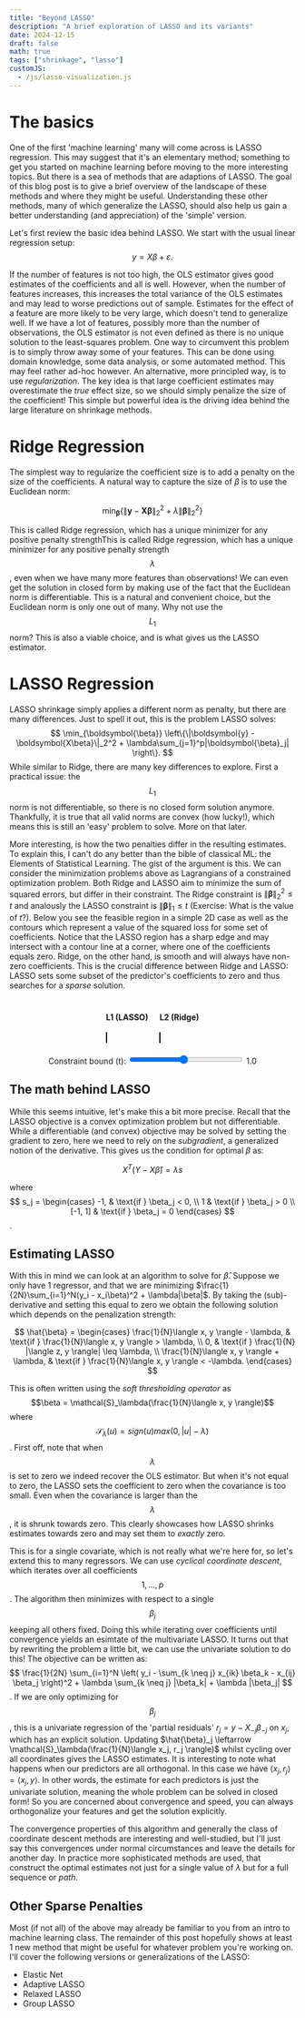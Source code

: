 ```yaml
---
title: "Beyond LASSO"
description: "A brief exploration of LASSO and its variants"
date: 2024-12-15
draft: false
math: true
tags: ["shrinkage", "lasso"]
customJS:
  - /js/lasso-visualization.js
---
```



# The basics
One of the first 'machine learning' many will come across is LASSO regression. This may suggest that it's an elementary method; something to get you started on machine learning before moving to the more interesting topics. But there is a sea of methods that are adaptions of LASSO. The goal of this blog post is to give a brief overview of the landscape of these methods and where they might be useful. Understanding these other methods, many of which generalize the LASSO, should also help us gain a better understanding (and appreciation) of the 'simple' version. 

Let's first review the basic idea behind LASSO. We start with the usual linear regression setup:
$$
y = X\beta + \varepsilon.
$$

If the number of features is not too high, the OLS estimator gives good estimates of the coefficients and all is well. However, when the number of features increases, this increases the total variance of the OLS estimates and may lead to worse predictions out of sample. Estimates for the effect of a feature are more likely to be very large, which doesn't tend to generalize well. If we have a lot of features, possibly more than the number of observations, the OLS estimator is not even defined as there is no unique solution to the least-squares problem. One way to circumvent this problem is to simply throw away some of your features. This can be done using domain knowledge, some data analysis, or some automated method. This may feel rather ad-hoc however. An alternative, more principled way, is to use _regularization_. The key idea is that large coefficient estimates may overestimate the _true_ effect size, so we should simply penalize the size of the coefficient! This simple but powerful idea is the driving idea behind the large literature on shrinkage methods.

# Ridge Regression
The simplest way to regularize the coefficient size is to add a penalty on the size of the coefficients. A natural way to capture the size of $\beta$ is to use the Euclidean norm:

$$
\min_{\boldsymbol{\beta}} \left\{ \|\boldsymbol{y} - \boldsymbol{X\beta}\|_2^2 + \lambda\|\boldsymbol{\beta}\|_2^2 \right\}
$$

This is called Ridge regression, which has a unique minimizer for any positive penalty strengthThis is called Ridge regression, which has a unique minimizer for any positive penalty strength $$\lambda$$, even when we have many more features than observations! We can even get the solution in closed form by making use of the fact that the Euclidean norm is differentiable. This is a natural and convenient choice, but the Euclidean norm is only one out of many. Why not use the $$L_1$$ norm? This is also a viable choice, and is what gives us the LASSO estimator.

# LASSO Regression
LASSO shrinkage simply applies a different norm as penalty, but there are many differences. Just to spell it out, this is the problem LASSO solves: 
$$
\min_{\boldsymbol{\beta}} \left\{\|\boldsymbol{y} - \boldsymbol{X\beta}\|_2^2 + \lambda\sum_{j=1}^p|\boldsymbol{\beta}_j| \right\}.
$$
While similar to Ridge, there are many key differences to explore. First a practical issue: the $$L_1$$ norm is not differentiable, so there is no closed form solution anymore. Thankfully, it is true that all valid norms are convex (how lucky!), which means this is still an 'easy' problem to solve. More on that later.

More interesting, is how the two penalties differ in the resulting estimates. To explain this, I can't do any better than the bible of classical ML: the Elements of Statistical Learning. The gist of the argument is this. We can consider the minimization problems above as Lagrangians of a constrained optimization problem. Both Ridge and LASSO aim to minimize the sum of squared errors, but differ in their constraint. The Ridge constraint is $\| \boldsymbol{\beta} \|_2^2 \leq t$ and analously the LASSO constraint is $\| \boldsymbol{\beta} \|_1 \leq t$ (Exercise: What is the value of $t$?). Below you see the feasible region in a simple 2D case as well as the contours which represent a value of the squared loss for some set of coefficients. Notice that the LASSO region has a sharp edge and may intersect with a contour line at a corner, where one of the coefficients equals zero. Ridge, on the other hand, is smooth and will always have non-zero coefficients. This is the crucial difference between Ridge and LASSO: LASSO sets some subset of the predictor's coefficients to zero and thus searches for a _sparse_ solution. 

<div style="display: flex; justify-content: center; gap: 20px; margin: 20px 0;">
  <div>
    <h4 style="text-align: center;">L1 (LASSO)</h4>
    <canvas id="l1Canvas" width="300" height="300" style="border:1px solid #000;"></canvas>
  </div>
  <div>
    <h4 style="text-align: center;">L2 (Ridge)</h4>
    <canvas id="l2Canvas" width="300" height="300" style="border:1px solid #000;"></canvas>
  </div>
</div>
<div style="text-align: center; margin: 10px 0;">
  <label for="tSlider">Constraint bound (t): </label>
  <input type="range" id="tSlider" min="0.1" max="2" step="0.1" value="1" style="width: 200px;">
  <span id="tValue">1.0</span>
</div>

## The math behind LASSO
While this seems intuitive, let's make this a bit more precise. Recall that the LASSO objective is a convex optimization problem but not differentiable. While a differentiable (and convex) objective may be solved by setting the gradient to zero, here we need to rely on the _subgradient_, a generalized notion of the derivative. This gives us the condition for optimal $\beta$ as:

$$
X^T(Y - X\hat{\beta}) = \lambda s
$$

where $$
s_j = \begin{cases} 
-1, & \text{if } \beta_j < 0, \\
1 & \text{if } \beta_j > 0 \\
[-1, 1] & \text{if } \beta_j = 0
\end{cases}
$$.

## Estimating LASSO
With this in mind we can look at an algorithm to solve for $\hat{\beta}$. Suppose we only have 1 regressor, and that we are minimizing $\frac{1}{2N}\sum_{i=1}^N(y_i - x_i\beta)^2 + \lambda|\beta|$. By taking the (sub)-derivative and setting this equal to zero we obtain the following solution which depends on the penalization strength:

$$
\hat{\beta} =
\begin{cases} 
    \frac{1}{N}\langle x, y \rangle - \lambda, & \text{if } \frac{1}{N}\langle x, y \rangle > \lambda, \\ 
    0, & \text{if } \frac{1}{N} |\langle z, y \rangle| \leq \lambda, \\ 
    \frac{1}{N}\langle x, y \rangle + \lambda, & \text{if } \frac{1}{N}\langle x, y \rangle < -\lambda.
\end{cases}
$$

This is often written using the _soft thresholding operator_ as $$\beta = \mathcal{S}_\lambda(\frac{1}{N}\langle x, y \rangle)$$ where 
$$\mathcal{S}_\lambda(u) = sign(u)max(0, |u| - \lambda)$$. First off, note that when $$\lambda$$ is set to zero we indeed recover the OLS estimator. But when it's not equal to zero, the LASSO sets the coefficient to zero when the covariance is too small. Even when the covariance is larger than the $$\lambda$$, it is shrunk towards zero. This clearly showcases how LASSO shrinks estimates towards zero and may set them to *exactly* zero.

This is for a single covariate, which is not really what we're here for, so let's extend this to many regressors. We can use _cyclical coordinate descent_, which iterates over all coefficients $$1, \dots, p$$. The algorithm then minimizes with respect to a single $$\beta_j$$ keeping all others fixed. Doing this while iterating over coefficients until convergence yields an esimtate of the multivariate LASSO. It turns out that by rewriting the problem a little bit, we can use the univariate solution to do this! The objective can be written as: 
$$
\frac{1}{2N} \sum_{i=1}^N \left( y_i - \sum_{k \neq j} x_{ik} \beta_k - x_{ij} \beta_j \right)^2 +
\lambda \sum_{k \neq j} |\beta_k| + \lambda |\beta_j|
$$. 
If we are only optimizing for $$\beta_j$$, this is a univariate regression of the 'partial residuals' $r_j = y - X_{-j}\beta_{-j}$ on $x_j$, which has an explicit solution. Updating $\hat{\beta}_j \leftarrow \mathcal{S}_\lambda(\frac{1}{N}\langle x_j, r_j \rangle)$ whilst cycling over all coordinates gives the LASSO estimates. It is interesting to note what happens when our predictors are all orthogonal. In this case we have $\langle x_j, r_j \rangle = \langle x_j, y \rangle$.
In other words, the estimate for each predictors is just the univariate solution, meaning the whole problem can be solved in closed form! So you are concerned about convergence and speed, you can always orthogonalize your features and get the solution explicitly.

The convergence properties of this algorithm and generally the class of coordinate descent methods are interesting and well-studied, but I'll just say this convergences under normal circumstances and leave the details for another day. In practice more sophisticated methods are used, that construct the optimal estimates not just for a single value of $\lambda$ but for a full sequence or _path_.

## Other Sparse Penalties
Most (if not all) of the above may already be familiar to you from an intro to machine learning class. The remainder of this post hopefully shows at least 1 new method that might be useful for whatever problem you're working on. I'll cover the following versions or generalizations of the LASSO:

- Elastic Net
- Adaptive LASSO
- Relaxed LASSO
- Group LASSO